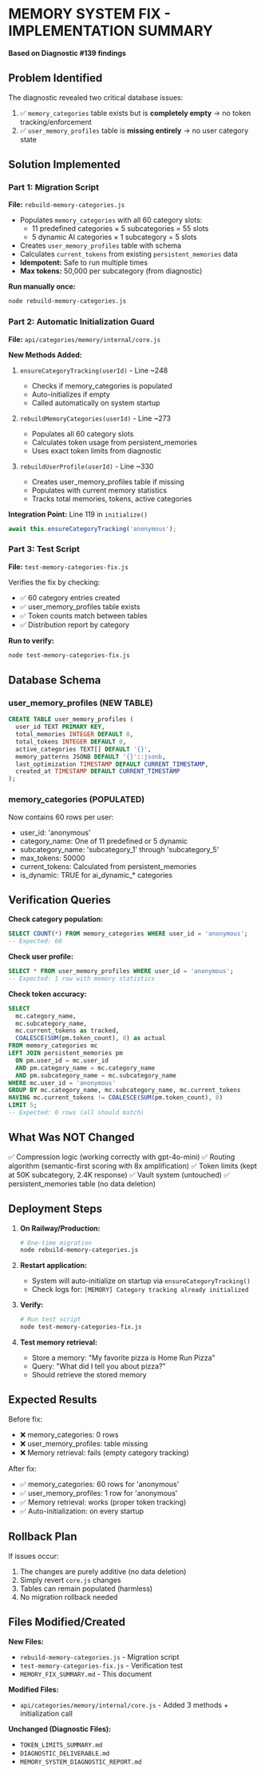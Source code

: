 # MEMORY SYSTEM FIX - IMPLEMENTATION SUMMARY

**Based on Diagnostic #139 findings**

## Problem Identified

The diagnostic revealed two critical database issues:

1. ✅ `memory_categories` table exists but is **completely empty** → no token tracking/enforcement
2. ✅ `user_memory_profiles` table is **missing entirely** → no user category state

## Solution Implemented

### Part 1: Migration Script

**File:** `rebuild-memory-categories.js`

- Populates `memory_categories` with all 60 category slots:
  - 11 predefined categories × 5 subcategories = 55 slots
  - 5 dynamic AI categories × 1 subcategory = 5 slots
- Creates `user_memory_profiles` table with schema
- Calculates `current_tokens` from existing `persistent_memories` data
- **Idempotent:** Safe to run multiple times
- **Max tokens:** 50,000 per subcategory (from diagnostic)

**Run manually once:**
```bash
node rebuild-memory-categories.js
```

### Part 2: Automatic Initialization Guard

**File:** `api/categories/memory/internal/core.js`

**New Methods Added:**

1. `ensureCategoryTracking(userId)` - Line ~248
   - Checks if memory_categories is populated
   - Auto-initializes if empty
   - Called automatically on system startup

2. `rebuildMemoryCategories(userId)` - Line ~273
   - Populates all 60 category slots
   - Calculates token usage from persistent_memories
   - Uses exact token limits from diagnostic

3. `rebuildUserProfile(userId)` - Line ~330
   - Creates user_memory_profiles table if missing
   - Populates with current memory statistics
   - Tracks total memories, tokens, active categories

**Integration Point:** Line 119 in `initialize()`
```javascript
await this.ensureCategoryTracking('anonymous');
```

### Part 3: Test Script

**File:** `test-memory-categories-fix.js`

Verifies the fix by checking:
- ✅ 60 category entries created
- ✅ user_memory_profiles table exists
- ✅ Token counts match between tables
- ✅ Distribution report by category

**Run to verify:**
```bash
node test-memory-categories-fix.js
```

## Database Schema

### user_memory_profiles (NEW TABLE)

```sql
CREATE TABLE user_memory_profiles (
  user_id TEXT PRIMARY KEY,
  total_memories INTEGER DEFAULT 0,
  total_tokens INTEGER DEFAULT 0,
  active_categories TEXT[] DEFAULT '{}',
  memory_patterns JSONB DEFAULT '{}'::jsonb,
  last_optimization TIMESTAMP DEFAULT CURRENT_TIMESTAMP,
  created_at TIMESTAMP DEFAULT CURRENT_TIMESTAMP
);
```

### memory_categories (POPULATED)

Now contains 60 rows per user:
- user_id: 'anonymous'
- category_name: One of 11 predefined or 5 dynamic
- subcategory_name: 'subcategory_1' through 'subcategory_5'
- max_tokens: 50000
- current_tokens: Calculated from persistent_memories
- is_dynamic: TRUE for ai_dynamic_* categories

## Verification Queries

**Check category population:**
```sql
SELECT COUNT(*) FROM memory_categories WHERE user_id = 'anonymous';
-- Expected: 60
```

**Check user profile:**
```sql
SELECT * FROM user_memory_profiles WHERE user_id = 'anonymous';
-- Expected: 1 row with memory statistics
```

**Check token accuracy:**
```sql
SELECT 
  mc.category_name,
  mc.subcategory_name,
  mc.current_tokens as tracked,
  COALESCE(SUM(pm.token_count), 0) as actual
FROM memory_categories mc
LEFT JOIN persistent_memories pm 
  ON pm.user_id = mc.user_id 
  AND pm.category_name = mc.category_name 
  AND pm.subcategory_name = mc.subcategory_name
WHERE mc.user_id = 'anonymous'
GROUP BY mc.category_name, mc.subcategory_name, mc.current_tokens
HAVING mc.current_tokens != COALESCE(SUM(pm.token_count), 0)
LIMIT 5;
-- Expected: 0 rows (all should match)
```

## What Was NOT Changed

✅ Compression logic (working correctly with gpt-4o-mini)
✅ Routing algorithm (semantic-first scoring with 8x amplification)
✅ Token limits (kept at 50K subcategory, 2.4K response)
✅ Vault system (untouched)
✅ persistent_memories table (no data deletion)

## Deployment Steps

1. **On Railway/Production:**
   ```bash
   # One-time migration
   node rebuild-memory-categories.js
   ```

2. **Restart application:**
   - System will auto-initialize on startup via `ensureCategoryTracking()`
   - Check logs for: `[MEMORY] Category tracking already initialized`

3. **Verify:**
   ```bash
   # Run test script
   node test-memory-categories-fix.js
   ```

4. **Test memory retrieval:**
   - Store a memory: "My favorite pizza is Home Run Pizza"
   - Query: "What did I tell you about pizza?"
   - Should retrieve the stored memory

## Expected Results

Before fix:
- ❌ memory_categories: 0 rows
- ❌ user_memory_profiles: table missing
- ❌ Memory retrieval: fails (empty category tracking)

After fix:
- ✅ memory_categories: 60 rows for 'anonymous'
- ✅ user_memory_profiles: 1 row for 'anonymous'
- ✅ Memory retrieval: works (proper token tracking)
- ✅ Auto-initialization: on every startup

## Rollback Plan

If issues occur:
1. The changes are purely additive (no data deletion)
2. Simply revert `core.js` changes
3. Tables can remain populated (harmless)
4. No migration rollback needed

## Files Modified/Created

**New Files:**
- `rebuild-memory-categories.js` - Migration script
- `test-memory-categories-fix.js` - Verification test
- `MEMORY_FIX_SUMMARY.md` - This document

**Modified Files:**
- `api/categories/memory/internal/core.js` - Added 3 methods + initialization call

**Unchanged (Diagnostic Files):**
- `TOKEN_LIMITS_SUMMARY.md`
- `DIAGNOSTIC_DELIVERABLE.md`
- `MEMORY_SYSTEM_DIAGNOSTIC_REPORT.md`
